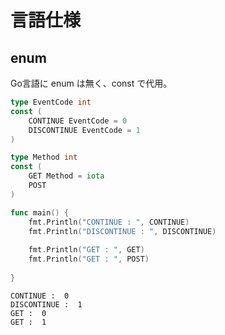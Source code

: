 # 言語仕様


## enum 
Go言語に enum は無く、const で代用。

```go
type EventCode int
const (
	CONTINUE EventCode = 0
	DISCONTINUE EventCode = 1
)

type Method int
const (
	GET Method = iota
	POST
)

func main() {
	fmt.Println("CONTINUE : ", CONTINUE)
	fmt.Println("DISCONTINUE : ", DISCONTINUE)
	
	fmt.Println("GET : ", GET)	
	fmt.Println("GET : ", POST)		
	
}
```
```
CONTINUE :  0
DISCONTINUE :  1
GET :  0
GET :  1
```